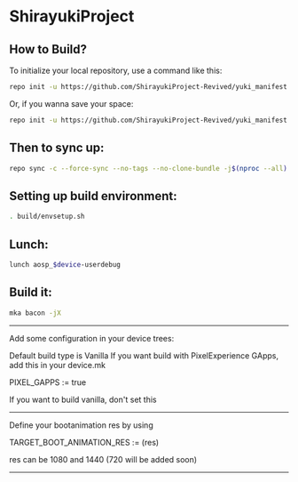 ShirayukiProject
====================

How to Build?
-------------

To initialize your local repository, use a 
command like this:

```bash
repo init -u https://github.com/ShirayukiProject-Revived/yuki_manifest.git -b tsunemori-13
```

Or, if you wanna save your space: 

```bash
repo init -u https://github.com/ShirayukiProject-Revived/yuki_manifest.git -b tsunemori-13 --depth=1
```

Then to sync up:
----------------

```bash
repo sync -c --force-sync --no-tags --no-clone-bundle -j$(nproc --all) --optimized-fetch --prune
```

Setting up build environment:
----------------

```bash
. build/envsetup.sh
```

Lunch:
----------------

```bash
lunch aosp_$device-userdebug
```

Build it:
----------------

```bash
mka bacon -jX
```

----------------

Add some configuration in
your device trees:

Default build type is Vanilla
If you want build with PixelExperience GApps, add this in your device.mk

PIXEL_GAPPS := true

If you want to build vanilla, don't set this

-----------------

Define your bootanimation res by using

TARGET_BOOT_ANIMATION_RES := (res)

res can be 1080 and 1440 (720 will be added soon)

------------------

